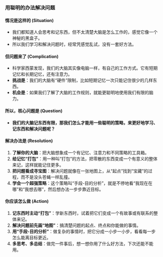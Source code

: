 ### **用聪明的办法解决问题**

#### **情况是这样的 (Situation)**

*   我们都知道人会思考和记东西，但不太清楚大脑是怎么工作的，感觉它像一个神秘的黑盒子。
*   所以我们学习和解决问题时，经常凭感觉乱试，没有一套好方法。

#### **但问题来了 (Complication)**

*   科学家西蒙发现，我们的大脑其实像电脑一样，有自己的工作方式。它有短期记忆和长期记忆，还有注意力。
*   **挑战是**：我们的大脑有“硬件”限制，比如短期记忆一次只能记住很少的几样东西。
*   **机会是**：如果我们了解了大脑的工作规则，就能更聪明地使用我们有限的脑力。

#### **所以，核心问题是 (Question)**

*   **我们的大脑记东西有限，那我们怎么才能用一些聪明的策略，来更好地学习、记东西和解决问题呢？**

#### **解决办法是 (Resolution)**

1.  **了解你的大脑**：把大脑想象成一个有记忆、注意力和不同策略的工具箱。
2.  **给记忆“打包”**：用一种叫“打包”的方法，把零散的东西变成一个有意义的整体来记，这样就能记住更多。
3.  **把问题看成寻宝图**：解决问题就像在一张地图上，从“起点”找到“宝藏”的过程，而不是没头苍蝇一样乱撞。
4.  **学会一个超强策略**：这个策略叫“手段-目的分析”，就是不停地看“我现在在哪”和“我想去哪”，然后想办法一步步靠近目标。

#### **你应该怎么做 (Action)**

1.  **记东西时主动“打包”**：学新东西时，试着把它们变成一个有故事或有联系的整体来记。
2.  **解决问题前先画“地图”**：搞清楚问题的起点、终点和你能做的事情。
3.  **用“手段-目的分析”**：做复杂的事情时，把它分成一小步一小步，看看每一步怎么能离目标更近。
4.  **多思考、多总结**：做完一件事后，想一想你用了什么好方法，下次还能不能用。